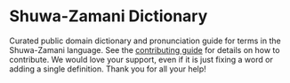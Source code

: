 
# Shuwa-Zamani Dictionary

Curated public domain dictionary and pronunciation guide for terms in the Shuwa-Zamani language. See the [contributing guide](https://github.com/drumworkteam/term/blob/make/.github/contributing.md) for details on how to contribute. We would love your support, even if it is just fixing a word or adding a single definition. Thank you for all your help!
